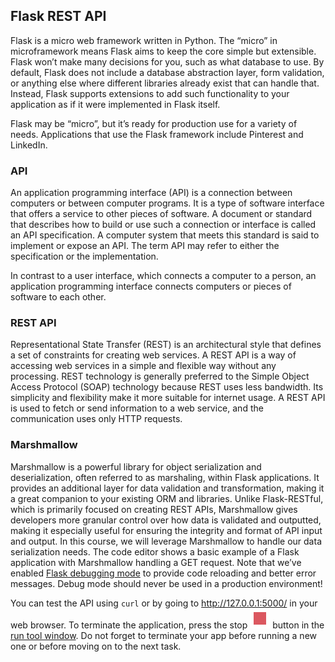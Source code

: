 ## Flask REST API

Flask is a micro web framework written in Python. The “micro” in microframework means 
Flask aims to keep the core simple but extensible. Flask won’t make many decisions for you, such as what database to use.
By default, Flask does not include a database abstraction layer, form validation, or anything else where different libraries 
already exist that can handle that. Instead, Flask supports extensions to add such functionality to your application as 
if it were implemented in Flask itself.

Flask may be “micro”, but it’s ready for production use for a variety of needs.
Applications that use the Flask framework include Pinterest and LinkedIn.

### API

An application programming interface (API) is a connection between computers or between computer programs. It is a type of software interface that offers a service to other pieces of software. A document or standard that describes how to build or use such a connection or interface is called an API specification. A computer system that meets this standard is said to implement or expose an API. The term API may refer to either the specification or the implementation.

In contrast to a user interface, which connects a computer to a person, an application programming interface connects computers or pieces of software to each other.

### REST API

Representational State Transfer (REST) is an architectural style that defines a set of constraints for creating web services. 
A REST API is a way of accessing web services in a simple and flexible way without any processing.
REST technology is generally preferred to the Simple Object Access Protocol (SOAP) technology because REST uses less bandwidth. 
Its simplicity and flexibility make it more suitable for internet usage. A REST API is used to fetch or send information to a web service, and the communication uses only HTTP requests.


### Marshmallow 
Marshmallow is a powerful library for object serialization and deserialization, often referred to as marshaling, 
within Flask applications. It provides an additional layer for data validation and transformation, making it a 
great companion to your existing ORM and libraries. Unlike Flask-RESTful, which is primarily focused on creating 
REST APIs, Marshmallow gives developers more granular control over how data is validated and outputted, 
making it especially useful for ensuring the integrity and format of API input and output. In this 
course, we will leverage Marshmallow to handle our data serialization needs. The code editor 
shows a basic example of a Flask application with Marshmallow handling a GET request.
Note that we’ve enabled [Flask debugging mode](http://flask.pocoo.org/docs/quickstart/#debug-mode) to provide code reloading and better error messages.
Debug mode should never be used in a production environment!

You can test the API using `curl` or by going to http://127.0.0.1:5000/ in your web browser. To terminate the application, press the stop ![img](run_stop.svg) button in the 
[run tool window](https://www.jetbrains.com/help/idea/run-tool-window.html). Do not forget to terminate your app before running a new one or before moving on to the next task.

<style>
img {
  display: inline !important;
}
</style>
